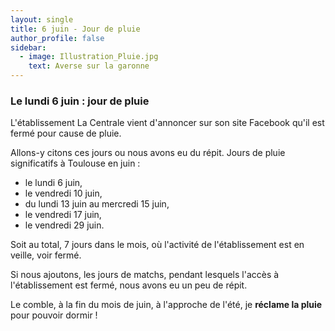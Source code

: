 ```yaml
---
layout: single
title: 6 juin - Jour de pluie
author_profile: false
sidebar:
  - image: Illustration_Pluie.jpg
    text: Averse sur la garonne
---
```


### Le lundi 6 juin : jour de pluie

L'établissement La Centrale vient d'annoncer sur son site Facebook qu'il est fermé pour cause de pluie.

Allons-y citons ces jours ou nous avons eu du répit. Jours de pluie significatifs à Toulouse en juin :

* le lundi 6 juin,
* le vendredi 10 juin,
* du lundi 13 juin au mercredi 15 juin,
* le vendredi 17 juin,
* le vendredi 29 juin.

Soit au total, 7 jours dans le mois, où l'activité de l'établissement est en veille, voir fermé.

Si nous ajoutons, les jours de matchs, pendant lesquels l'accès à l'établissement est fermé, nous avons eu un peu de répit.

Le comble, à la fin du mois de juin, à l'approche de l'été, je **réclame la pluie** pour pouvoir dormir !

